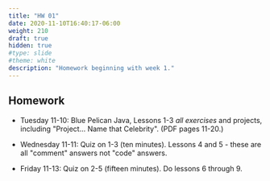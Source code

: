 ```yaml
---
title: "HW 01"
date: 2020-11-10T16:40:17-06:00
weight: 210
draft: true
hidden: true
#type: slide
#theme: white
description: "Homework beginning with week 1."
---
```

    
## Homework 

* Tuesday 11-10: Blue Pelican Java, Lessons 1-3 _all exercises_ and projects, including
"Project... Name that Celebrity". (PDF pages 11-20.)

* Wednesday 11-11: Quiz on 1-3 (ten minutes). Lessons 4 and 5 - these
  are all "comment" answers not "code" answers.

* Friday 11-13: Quiz on 2-5 (fifteen minutes). Do lessons 6 through 9.

